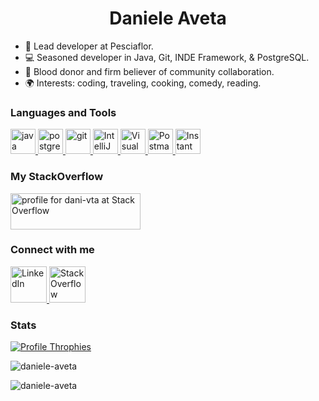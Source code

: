 <h1 align="center">Daniele Aveta</h1>

- 💼 Lead developer at Pesciaflor.<br/>
- 💻 Seasoned developer in Java, Git, INDE Framework, & PostgreSQL.<br/>
- 🤝 Blood donor and firm believer of community collaboration.<br/>
- 🌍 Interests: coding, traveling, cooking, comedy, reading.<br/>

<h3 align="left">Languages and Tools</h3>
<p align="left"> 
  <a href="https://www.java.com" target="_blank" rel="noreferrer">
    <img src="https://cdn.jsdelivr.net/gh/devicons/devicon@latest/icons/java/java-original-wordmark.svg" alt="java" width="40" height="40"/>
  </a>
  <a href="https://www.postgresql.org/" target="_blank" rel="noreferrer">
    <img src="https://cdn.jsdelivr.net/gh/devicons/devicon@latest/icons/postgresql/postgresql-plain-wordmark.svg" alt="postgresql" width="40" height="40"/>
  </a>
  <a href="https://git-scm.com/" target="_blank" rel="noreferrer">
    <img src="https://cdn.jsdelivr.net/gh/devicons/devicon@latest/icons/git/git-original.svg" alt="git" width="40" height="40"/>
  </a>
  <a href="https://www.jetbrains.com/idea/" target="_blank" rel="noreferrer"> 
    <img src="https://cdn.jsdelivr.net/gh/devicons/devicon@latest/icons/intellij/intellij-original.svg" alt="IntelliJ IDEA" width="40" height="40"/> 
  </a>
  <a href="https://code.visualstudio.com/" target="_blank" rel="noreferrer"> 
    <img src="https://cdn.jsdelivr.net/gh/devicons/devicon@latest/icons/vscode/vscode-original-wordmark.svg" alt="Visual Studio Code" width="40" height="40"/> 
  </a>
  <a href="https://www.postman.com/" target="_blank" rel="noreferrer">
    <img src="https://cdn.jsdelivr.net/gh/devicons/devicon@latest/icons/postman/postman-original.svg" alt="Postman" width="40" height="40"/>
  </a>
  <a href="https://www.instantdeveloper.com/" target="_blank" rel="noreferrer">
    <img src="https://www.instantdeveloper.com/wp-content/themes/instant-developer/fav-icon/favicon-48x48.png" alt="Instant Developer" width="40" height="40"/>
  </a>
</p>

<h3 align="left">My StackOverflow</h3>
<p>
  <a href="https://stackoverflow.com/users/4415625/" target="blank">
    <img align="center" src="https://stackoverflow.com/users/flair/4415625.png?theme=dark" alt="profile for dani-vta at Stack Overflow" width="208" height="58" />
  </a>
</p>

<h3 align="left">Connect with me</h3>
<p align="left">
  <a href="https://www.linkedin.com/in/daniele-aveta/" target="blank">
    <img src="https://cdn-icons-png.flaticon.com/512/174/174857.png" alt="LinkedIn" width="58" height="58" />
  </a>
  <a href="https://stackoverflow.com/users/4415625/" target="blank">
    <img src="https://cdn.jsdelivr.net/gh/devicons/devicon@latest/icons/stackoverflow/stackoverflow-original.svg" alt="StackOverflow" width="58" height="58" />
  </a>
</p>

<h3 align="left">Stats</h3>
<p align="left"> 
  <a href="https://github.com/ryo-ma/github-profile-trophy">
    <img src="https://github-profile-trophy.vercel.app/?username=daniele-aveta" alt="Profile Throphies" />
  </a> 
</p>
<p align="left">
  <img src="https://github-readme-stats.vercel.app/api/top-langs?username=daniele-aveta&show_icons=true&locale=en&layout=compact" alt="daniele-aveta" /> 
</p>
<p align="left"> 
  <img src="https://komarev.com/ghpvc/?username=daniele-aveta&label=Profile%20views&color=0e75b6&style=flat" alt="daniele-aveta" /> 
</p>

<!--
<p align="left">
  <img src="https://github-readme-stats.vercel.app/api?username=daniele-aveta&show_icons=true&locale=en" alt="daniele-aveta" />
</p>
-->

<!---
daniele-aveta/daniele-aveta is a ✨ special ✨ repository because its `README.md` (this file) appears on your GitHub profile.
You can click the Preview link to take a look at your changes.
--->
